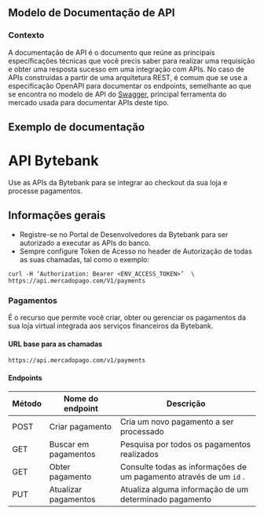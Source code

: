 ## Modelo de Documentação de API

### Contexto 
A documentação de API é o documento que reúne as principais especificações técnicas que você precis saber para realizar uma requisição e obter uma resposta sucesso em uma integração com APIs. No caso de APIs construídas a partir de uma arquitetura REST, é comum que se use a especificação OpenAPI para documentar os endpoints, semelhante ao que se encontra no modelo de API do [Swagger](https://petstore.swagger.io/#/), principal ferramenta do mercado usada para documentar APIs deste tipo. 

## Exemplo de documentação 

# API Bytebank

Use as APIs da Bytebank para se integrar ao checkout da sua loja e processe pagamentos. 

## Informações gerais
* Registre-se no Portal de Desenvolvedores da Bytebank para ser autorizado a executar as APIs do banco. 
* Sempre configure Token de Acesso no header de Autorização de todas as suas chamadas, tal como o exemplo:

```
curl -H ‘Authorization: Bearer <ENV_ACCESS_TOKEN>’  \
https://api.mercadopago.com/V1/payments
````

### Pagamentos

É o recurso que permite você criar, obter ou gerenciar os pagamentos da sua loja virtual integrada aos serviços financeiros da Bytebank.  

#### URL base para as chamadas 
```
https://api.mercadopago.com/v1/payments
```

#### Endpoints

| Método | Nome do endpoint | Descrição |
|-----------------------------------------------------------------------------------------------------------------|-----------------------------------------------------------------------------------------------------------------|-----------------------------------------------------------------------------------------------------------------|
| POST | Criar pagamento | Cria um novo pagamento a ser processado |
| GET | Buscar em pagamentos | Pesquisa por todos os pagamentos realizados | 
| GET | Obter pagamento | Consulte todas as informações de um pagamento através de um ```id``` .| 
| PUT | Atualizar pagamentos | Atualiza alguma informação de um determinado pagamento | 
